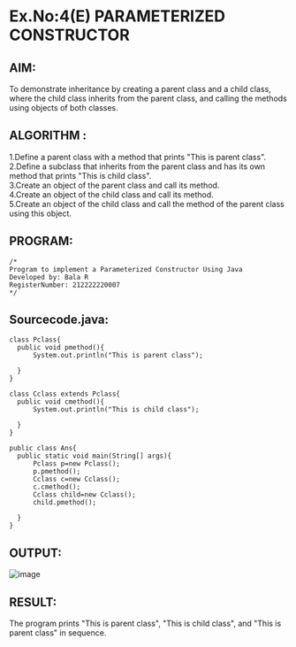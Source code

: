 # Ex.No:4(E)  PARAMETERIZED CONSTRUCTOR
## AIM:
To demonstrate inheritance by creating a parent class and a child class, where the child class inherits from the parent class, and calling the methods using objects of both classes.

## ALGORITHM :
1.Define a parent class with a method that prints "This is parent class".   
2.Define a subclass that inherits from the parent class and has its own method that prints "This is child class".  
3.Create an object of the parent class and call its method.  
4.Create an object of the child class and call its method.  
5.Create an object of the child class and call the method of the parent class using this object.  

## PROGRAM:
 ```
/*
Program to implement a Parameterized Constructor Using Java
Developed by: Bala R
RegisterNumber: 212222220007
*/
```

## Sourcecode.java:
```
class Pclass{
  public void pmethod(){
      System.out.println("This is parent class");
   
  }
}

class Cclass extends Pclass{
  public void cmethod(){
      System.out.println("This is child class");
    
  }
}

public class Ans{
  public static void main(String[] args){
      Pclass p=new Pclass();
      p.pmethod();
      Cclass c=new Cclass();
      c.cmethod();
      Cclass child=new Cclass();
      child.pmethod();
  
  }
}	
```

## OUTPUT:

![image](https://github.com/user-attachments/assets/34d82cb6-f0c3-4a1b-a657-514ad370f0ea)

## RESULT:
The program prints "This is parent class", "This is child class", and "This is parent class" in sequence.


